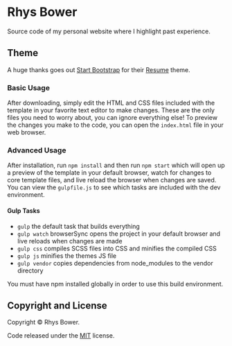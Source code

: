 # Rhys Bower

Source code of my personal website where I highlight past experience.

## Theme

A huge thanks goes out [Start Bootstrap](https://startbootstrap.com) for their [Resume](https://startbootstrap.com/template-overviews/resume/) theme.

### Basic Usage

After downloading, simply edit the HTML and CSS files included with the template in your favorite text editor to make changes. These are the only files you need to worry about, you can ignore everything else! To preview the changes you make to the code, you can open the `index.html` file in your web browser.

### Advanced Usage

After installation, run `npm install` and then run `npm start` which will open up a preview of the template in your default browser, watch for changes to core template files, and live reload the browser when changes are saved. You can view the `gulpfile.js` to see which tasks are included with the dev environment.

#### Gulp Tasks

- `gulp` the default task that builds everything
- `gulp watch` browserSync opens the project in your default browser and live reloads when changes are made
- `gulp css` compiles SCSS files into CSS and minifies the compiled CSS
- `gulp js` minifies the themes JS file
- `gulp vendor` copies dependencies from node_modules to the vendor directory

You must have npm installed globally in order to use this build environment.

## Copyright and License

Copyright © Rhys Bower.

Code released under the [MIT](https://github.com/RhysBower/www.rhysbower.com/blob/master/LICENSE-website) license.

